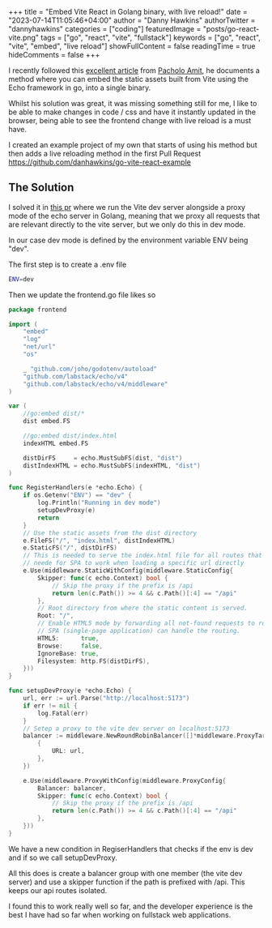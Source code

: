 +++
title = "Embed Vite React in Golang binary, with live reload!"
date = "2023-07-14T11:05:46+04:00"
author = "Danny Hawkins"
authorTwitter = "dannyhawkins"
categories = ["coding"]
featuredImage = "posts/go-react-vite.png"
tags = ["go", "react", "vite", "fullstack"]
keywords = ["go", "react", "vite", "embed", "live reload"]
showFullContent = false
readingTime = true
hideComments = false
+++

I recently followed this [excellent article](https://dev.to/pacholoamit/one-of-the-coolest-features-of-go-embed-reactjs-into-a-go-binary-41e9) from [Pacholo Amit](https://dev.to/pacholoamit), he documents a method where you can embed the static assets built from Vite using the Echo framework in go, into a single binary.

Whilst his solution was great, it was missing something still for me, I like to be able to make changes in code / css and have it instantly updated in the browser, being able to see the frontend change with live reload is a must have.

I created an example project of my own that starts of using his method but then adds a live reloading method in the first Pull Request https://github.com/danhawkins/go-vite-react-example

## The Solution

I solved it in [this pr](https://github.com/danhawkins/go-vite-react-example/pull/1) where we run the Vite dev server alongside a proxy mode of the echo server in Golang, meaning that we proxy all requests that are relevant directly to the vite server, but we only do this in dev mode.

In our case dev mode is defined by the environment variable ENV being "dev".

The first step is to create a .env file

```bash
ENV=dev
```

Then we update the frontend.go file likes so
```go
package frontend

import (
	"embed"
	"log"
	"net/url"
	"os"

	_ "github.com/joho/godotenv/autoload"
	"github.com/labstack/echo/v4"
	"github.com/labstack/echo/v4/middleware"
)

var (
	//go:embed dist/*
	dist embed.FS

	//go:embed dist/index.html
	indexHTML embed.FS

	distDirFS     = echo.MustSubFS(dist, "dist")
	distIndexHTML = echo.MustSubFS(indexHTML, "dist")
)

func RegisterHandlers(e *echo.Echo) {
	if os.Getenv("ENV") == "dev" {
		log.Println("Running in dev mode")
		setupDevProxy(e)
		return
	}
	// Use the static assets from the dist directory
	e.FileFS("/", "index.html", distIndexHTML)
	e.StaticFS("/", distDirFS)
	// This is needed to serve the index.html file for all routes that are not /api/*
	// neede for SPA to work when loading a specific url directly
	e.Use(middleware.StaticWithConfig(middleware.StaticConfig{
		Skipper: func(c echo.Context) bool {
			// Skip the proxy if the prefix is /api
			return len(c.Path()) >= 4 && c.Path()[:4] == "/api"
		},
		// Root directory from where the static content is served.
		Root: "/",
		// Enable HTML5 mode by forwarding all not-found requests to root so that
		// SPA (single-page application) can handle the routing.
		HTML5:      true,
		Browse:     false,
		IgnoreBase: true,
		Filesystem: http.FS(distDirFS),
	}))
}

func setupDevProxy(e *echo.Echo) {
	url, err := url.Parse("http://localhost:5173")
	if err != nil {
		log.Fatal(err)
	}
	// Setep a proxy to the vite dev server on localhost:5173
	balancer := middleware.NewRoundRobinBalancer([]*middleware.ProxyTarget{
		{
			URL: url,
		},
	})

	e.Use(middleware.ProxyWithConfig(middleware.ProxyConfig{
		Balancer: balancer,
		Skipper: func(c echo.Context) bool {
			// Skip the proxy if the prefix is /api
			return len(c.Path()) >= 4 && c.Path()[:4] == "/api"
		},
	}))
}

```

We have a new condition in RegiserHandlers that checks if the env is dev and if so we call setupDevProxy.

All this does is create a balancer group with one member (the vite dev server) and use a skipper function if the path is prefixed with /api. This keeps our api routes isolated.

I found this to work really well so far, and the developer experience is the best I have had so far when working on fullstack web applications.